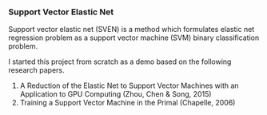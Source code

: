 ### Support Vector Elastic Net
Support vector elastic net (SVEN) is a method which formulates elastic net regression problem as a support vector machine (SVM) binary classification problem.

I started this project from scratch as a demo based on the following research papers.
1. A Reduction of the Elastic Net to Support Vector Machines with an Application to GPU Computing (Zhou, Chen & Song, 2015)
2. Training a Support Vector Machine in the Primal (Chapelle, 2006)
